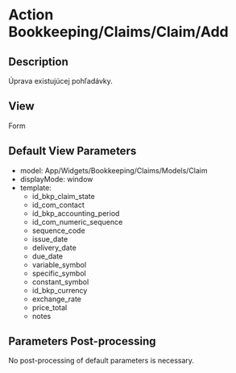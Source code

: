 # Action Bookkeeping/Claims/Claim/Add

## Description

Úprava existujúcej pohľadávky.

## View

Form

## Default View Parameters

* model: App/Widgets/Bookkeeping/Claims/Models/Claim
* displayMode: window
* template:
  * id_bkp_claim_state
  * id_com_contact
  * id_bkp_accounting_period
  * id_com_numeric_sequence
  * sequence_code
  * issue_date
  * delivery_date
  * due_date
  * variable_symbol
  * specific_symbol
  * constant_symbol
  * id_bkp_currency
  * exchange_rate
  * price_total
  * notes

## Parameters Post-processing

No post-processing of default parameters is necessary.
